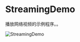 StreamingDemo
=========

播放网络视频的示例程序。。

![StreamingDemo](https://raw.githubusercontent.com/luowei/iOS-demos/master/StreamingDemo/doc/a.png)